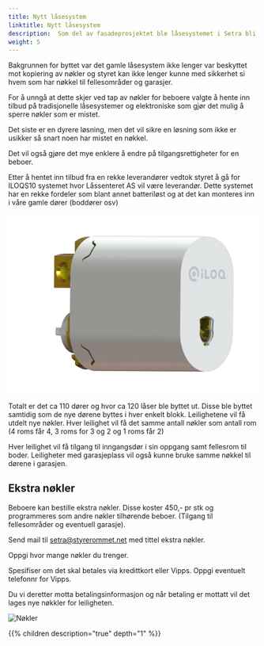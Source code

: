 ```yaml
---
title: Nytt låsesystem
linktitle: Nytt låsesystem
description:  Som del av fasadeprosjektet ble låsesystemet i Setra bli byttet ut.
weight: 5
---
```


Bakgrunnen for byttet var det gamle låsesystem ikke lenger var beskyttet mot kopiering av nøkler og styret kan ikke lenger kunne med sikkerhet si hvem som har nøkkel til fellesområder og garasjer.

For å unngå at dette skjer ved tap av nøkler for beboere valgte å hente inn tilbud på tradisjonelle låsesystemer og elektroniske som gjør det mulig å sperre nøkler som er mistet.

Det siste er en dyrere løsning, men det vil sikre en løsning som ikke er usikker så snart noen har mistet en nøkkel. 

Det vil også gjøre det mye enklere å endre på tilgangsrettigheter for en beboer.

Etter å hentet inn tilbud fra en rekke leverandører vedtok styret å gå for ILOQS10 systemet hvor Låssenteret AS vil være leverandør. Dette systemet har en rekke fordeler som blant annet batteriløst og at det kan monteres inn i våre gamle dører (boddører osv)

![Iloq](iloq_sylinder.png)

Totalt er det ca 110 dører og hvor ca 120 låser ble byttet ut. Disse ble byttet samtidig som de nye dørene byttes i hver enkelt blokk. Leilighetene vil få utdelt nye nøkler. Hver leilighet vil få det samme antall nøkler som antall rom (4 roms får 4, 3 roms for 3 og 2 og 1 roms får 2)

Hver leilighet vil få tilgang til inngangsdør i sin oppgang samt fellesrom til boder. Leiligheter med garasjeplass vil også kunne bruke samme nøkkel til dørene i garasjen. 

## Ekstra nøkler

Beboere kan bestille ekstra nøkler. Disse koster 450,- pr stk og programmeres som andre nøkler tilhørende beboer. (Tilgang til fellesområder og eventuell garasje).

Send mail til setra@styrerommet.net med tittel ekstra nøkler.

Oppgi hvor mange nøkler du trenger.

Spesifiser om det skal betales via kredittkort eller Vipps. Oppgi eventuelt telefonnr for Vipps.

Du vi deretter motta betalingsinformasjon og når betaling er mottatt vil det lages nye nøkkler for leiligheten.

![Nøkler](nøkkler.jpg)

{{% children description="true" depth="1" %}}
